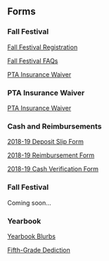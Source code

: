 ## Forms

### Fall Festival

[Fall Festival Registration](/assets/forms/3K%20Fun%20Run%20Registration.docx)

[Fall Festival FAQs](/assets/forms/3K%20Fact%20Sheet%20Revised.docx)

[PTA Insurance Waiver](/assets/forms/PTA%20Insurance%20Waiver%202018-2019%20(3).doc)

### PTA Insurance Waiver

[PTA Insurance Waiver](/assets/forms/PTA%20Insurance%20Waiver%202018-2019.doc)

### Cash and Reimbursements

[2018-19 Deposit Slip Form](/assets/forms/2018-19%20Deposit%20Form.pdf)

[2018-19 Reimbursement Form](/assets/forms/2018-19%20Reimbursement%20Form.pdf)

[2018-19 Cash Verification Form](/assets/forms/2018-19%20Cash%20Verification%20From.pdf)

### Fall Festival

Coming soon...

### Yearbook

[Yearbook Blurbs](/assets/forms/scratch%20(1).pdf)

[Fifth-Grade Dediction](/assets/forms/5th%20Grade%20Yearbook%20Ads%202017%20(1)%20%20%20%20Dedication%20Blurb.pdf)
